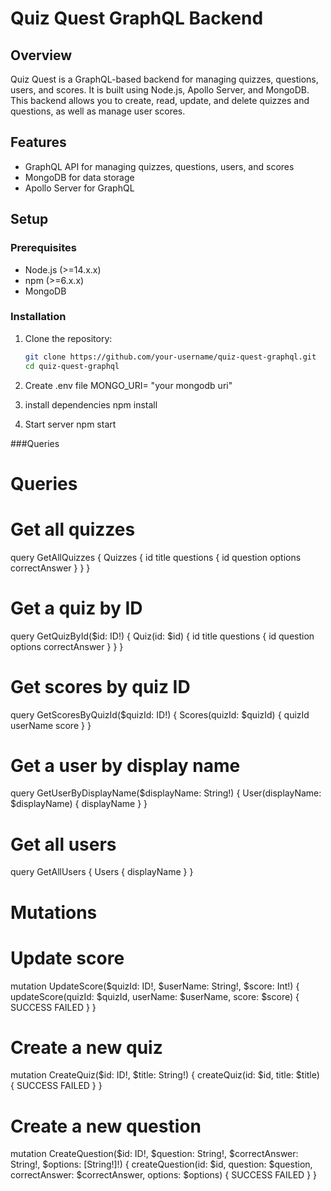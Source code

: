 # Quiz Quest GraphQL Backend

## Overview

Quiz Quest is a GraphQL-based backend for managing quizzes, questions, users, and scores. It is built using Node.js, Apollo Server, and MongoDB. This backend allows you to create, read, update, and delete quizzes and questions, as well as manage user scores.

## Features

- GraphQL API for managing quizzes, questions, users, and scores
- MongoDB for data storage
- Apollo Server for GraphQL

## Setup

### Prerequisites

- Node.js (>=14.x.x)
- npm (>=6.x.x)
- MongoDB

### Installation

1. Clone the repository:

   ```sh
   git clone https://github.com/your-username/quiz-quest-graphql.git
   cd quiz-quest-graphql

2. Create .env file
      MONGO_URI= "your mongodb uri"
3. install dependencies
      npm install
4. Start server
     npm start

###Queries
# Queries

# Get all quizzes
query GetAllQuizzes {
  Quizzes {
    id
    title
    questions {
      id
      question
      options
      correctAnswer
    }
  }
}

# Get a quiz by ID
query GetQuizById($id: ID!) {
  Quiz(id: $id) {
    id
    title
    questions {
      id
      question
      options
      correctAnswer
    }
  }
}

# Get scores by quiz ID
query GetScoresByQuizId($quizId: ID!) {
  Scores(quizId: $quizId) {
    quizId
    userName
    score
  }
}

# Get a user by display name
query GetUserByDisplayName($displayName: String!) {
  User(displayName: $displayName) {
    displayName
  }
}

# Get all users
query GetAllUsers {
  Users {
    displayName
  }
}

# Mutations

# Update score
mutation UpdateScore($quizId: ID!, $userName: String!, $score: Int!) {
  updateScore(quizId: $quizId, userName: $userName, score: $score) {
    SUCCESS
    FAILED
  }
}

# Create a new quiz
mutation CreateQuiz($id: ID!, $title: String!) {
  createQuiz(id: $id, title: $title) {
    SUCCESS
    FAILED
  }
}

# Create a new question
mutation CreateQuestion($id: ID!, $question: String!, $correctAnswer: String!, $options: [String!]!) {
  createQuestion(id: $id, question: $question, correctAnswer: $correctAnswer, options: $options) {
    SUCCESS
    FAILED
  }
}

